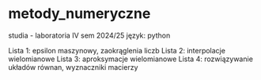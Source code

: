 # metody_numeryczne
studia - laboratoria
IV sem 2024/25
język: python

Lista 1: epsilon maszynowy, zaokrąglenia liczb
Lista 2: interpolacje wielomianowe
Lista 3: aproksymacje wielomianowe
Lista 4: rozwiązywanie układów równan, wyznaczniki macierzy
